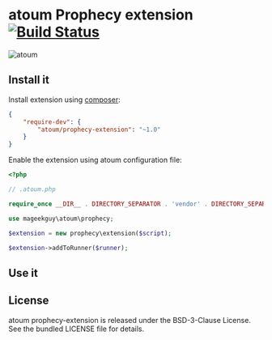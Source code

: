 # atoum Prophecy extension [![Build Status](https://travis-ci.org/atoum/prophecy-extension.svg?branch=master)](https://travis-ci.org/atoum/prophecy-extension)

![atoum](http://atoum.org/images/logo/atoum.png)

## Install it

Install extension using [composer](https://getcomposer.org):

```json
{
    "require-dev": {
        "atoum/prophecy-extension": "~1.0"
    }
}

```

Enable the extension using atoum configuration file:

```php
<?php

// .atoum.php

require_once __DIR__ . DIRECTORY_SEPARATOR . 'vendor' . DIRECTORY_SEPARATOR . 'autoload.php';

use mageekguy\atoum\prophecy;

$extension = new prophecy\extension($script);

$extension->addToRunner($runner);
```

## Use it

## License

atoum prophecy-extension is released under the BSD-3-Clause License. See the bundled LICENSE file for details.
